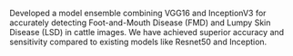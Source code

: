 Developed a model ensemble combining VGG16 and InceptionV3 for accurately detecting Foot-and-Mouth Disease (FMD) and Lumpy Skin Disease (LSD) in cattle images. We have achieved superior accuracy and sensitivity compared to existing models like Resnet50 and Inception.
